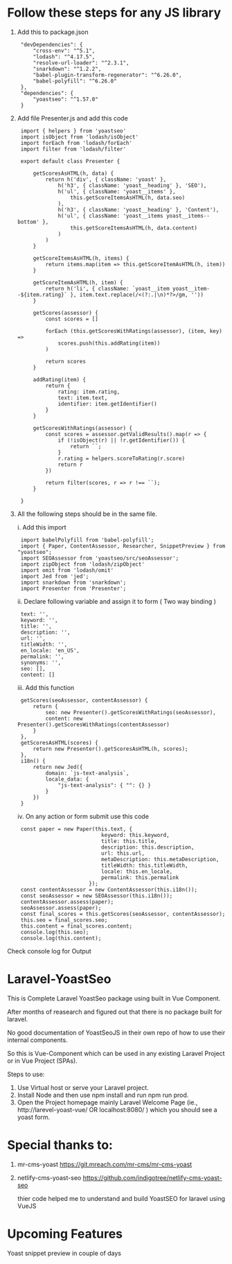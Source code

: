 # Follow these steps for any JS library
 
1. Add this to package.json

        "devDependencies": {
            "cross-env": "^5.1",
            "lodash": "^4.17.5",
            "resolve-url-loader": "^2.3.1",
            "snarkdown": "^1.2.2",
            "babel-plugin-transform-regenerator": "^6.26.0",
            "babel-polyfill": "^6.26.0"
        },
        "dependencies": {
            "yoastseo": "^1.57.0"
        }
 
2. Add file Presenter.js and add this code
 
        import { helpers } from 'yoastseo'
        import isObject from 'lodash/isObject'
        import forEach from 'lodash/forEach'
        import filter from 'lodash/filter'
     
        export default class Presenter {
     
            getScoresAsHTML(h, data) {
                return h('div', { className: 'yoast' },
                    h('h3', { className: 'yoast__heading' }, 'SEO'),
                    h('ul', { className: 'yoast__items' },
                        this.getScoreItemsAsHTML(h, data.seo)
                    ),
                    h('h3', { className: 'yoast__heading' }, 'Content'),
                    h('ul', { className: 'yoast__items yoast__items--bottom' },
                        this.getScoreItemsAsHTML(h, data.content)
                    )
                )
            }

            getScoreItemsAsHTML(h, items) {
                return items.map(item => this.getScoreItemAsHTML(h, item))
            }

            getScoreItemAsHTML(h, item) {
                return h('li', { className: `yoast__item yoast__item--${item.rating}` }, item.text.replace(/<(?:.|\n)*?>/gm, ''))
            }

            getScores(assessor) {
                const scores = []

                forEach (this.getScoresWithRatings(assessor), (item, key) =>
                    scores.push(this.addRating(item))
                )

                return scores
            }

            addRating(item) {
                return {
                    rating: item.rating,
                    text: item.text,
                    identifier: item.getIdentifier()
                }
            }

            getScoresWithRatings(assessor) {
                const scores = assessor.getValidResults().map(r => {
                    if (!isObject(r) || !r.getIdentifier()) {
                        return ``;
                    }
                    r.rating = helpers.scoreToRating(r.score)
                    return r
                })

                return filter(scores, r => r !== ``);
            }

        }
 
3. All the following steps should be in the same file.
 
     i. Add this import
     
        import babelPolyfill from 'babel-polyfill';
        import { Paper, ContentAssessor, Researcher, SnippetPreview } from "yoastseo";
        import SEOAssessor from 'yoastseo/src/seoAssessor';
        import zipObject from 'lodash/zipObject'
        import omit from 'lodash/omit'
        import Jed from 'jed';
        import snarkdown from 'snarkdown';
        import Presenter from 'Presenter';
 
 
    ii. Declare following variable and assign it to form ( Two way binding )
     
        text: '',
        keyword: '',
        title: '',
        description: '',
        url: '',
        titleWidth: '',
        en_locale: 'en_US',
        permalink: '',
        synonyms: '',
        seo: [],
        content: []
 
    iii. Add this function
 
        getScores(seoAssessor, contentAssessor) {
            return {
                seo: new Presenter().getScoresWithRatings(seoAssessor),
                content: new Presenter().getScoresWithRatings(contentAssessor)
            }
        },
        getScoresAsHTML(scores) {
            return new Presenter().getScoresAsHTML(h, scores);
        },
        i18n() {
            return new Jed({
                domain: `js-text-analysis`,
                locale_data: {
                    "js-text-analysis": { "": {} }
                }
            })
        }
 
    iv. On any action or form submit use this code
 
        const paper = new Paper(this.text, {
                                  keyword: this.keyword,
                                  title: this.title,
                                  description: this.description,
                                  url: this.url,
                                  metaDescription: this.metaDescription,
                                  titleWidth: this.titleWidth,
                                  locale: this.en_locale,
                                  permalink: this.permalink
                              });
        const contentAssessor = new ContentAssessor(this.i18n());
        const seoAssessor = new SEOAssessor(this.i18n());
        contentAssessor.assess(paper);
        seoAssessor.assess(paper);
        const final_scores = this.getScores(seoAssessor, contentAssessor);
        this.seo = final_scores.seo;
        this.content = final_scores.content;
        console.log(this.seo);
        console.log(this.content);

Check console log for Output

# Laravel-YoastSeo

This is Complete Laravel YoastSeo package using built in Vue Component.

After months of reasearch and figured out that there is no package built for laravel.

No good documentation of YoastSeoJS in their own repo of how to use their internal components.

So this is Vue-Component which can be used in any existing Laravel Project or in Vue Project (SPAs).

Steps to use:
 1. Use Virtual host or serve your Laravel project.
 2. Install Node and then use npm install and run npm run prod.
 3. Open the Project homepage mainly Laravel Welcome Page (ie., http://larevel-yoast-vue/  OR localhost:8080/ ) which you should see a yoast form.
 
 
 
# Special thanks to:

 1. mr-cms-yoast https://git.mreach.com/mr-cms/mr-cms-yoast
 2. netlify-cms-yoast-seo https://github.com/indigotree/netlify-cms-yoast-seo 

    thier code helped me to understand and build YoastSEO for laravel using VueJS
 
# Upcoming Features
Yoast snippet preview in couple of days
